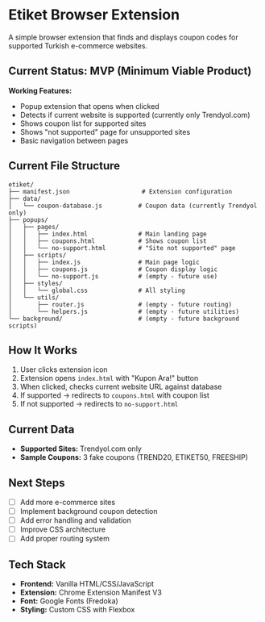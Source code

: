 # Etiket Browser Extension

A simple browser extension that finds and displays coupon codes for supported Turkish e-commerce websites.

## Current Status: MVP (Minimum Viable Product)

**Working Features:**

- Popup extension that opens when clicked
- Detects if current website is supported (currently only Trendyol.com)
- Shows coupon list for supported sites
- Shows "not supported" page for unsupported sites
- Basic navigation between pages

## Current File Structure

```
etiket/
├── manifest.json                    # Extension configuration
├── data/
│   └── coupon-database.js          # Coupon data (currently Trendyol only)
├── popups/
│   ├── pages/
│   │   ├── index.html              # Main landing page
│   │   ├── coupons.html            # Shows coupon list
│   │   └── no-support.html         # "Site not supported" page
│   ├── scripts/
│   │   ├── index.js                # Main page logic
│   │   ├── coupons.js              # Coupon display logic
│   │   └── no-support.js           # (empty - future use)
│   ├── styles/
│   │   └── global.css              # All styling
│   └── utils/
│       ├── router.js               # (empty - future routing)
│       └── helpers.js              # (empty - future utilities)
└── background/                     # (empty - future background scripts)
```

## How It Works

1. User clicks extension icon
2. Extension opens `index.html` with "Kupon Ara!" button
3. When clicked, checks current website URL against database
4. If supported → redirects to `coupons.html` with coupon list
5. If not supported → redirects to `no-support.html`

## Current Data

- **Supported Sites:** Trendyol.com only
- **Sample Coupons:** 3 fake coupons (TREND20, ETIKET50, FREESHIP)

## Next Steps

- [ ] Add more e-commerce sites
- [ ] Implement background coupon detection
- [ ] Add error handling and validation
- [ ] Improve CSS architecture
- [ ] Add proper routing system

## Tech Stack

- **Frontend:** Vanilla HTML/CSS/JavaScript
- **Extension:** Chrome Extension Manifest V3
- **Font:** Google Fonts (Fredoka)
- **Styling:** Custom CSS with Flexbox
